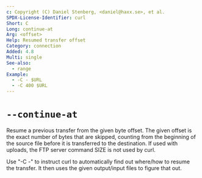 ```yaml
---
c: Copyright (C) Daniel Stenberg, <daniel@haxx.se>, et al.
SPDX-License-Identifier: curl
Short: C
Long: continue-at
Arg: <offset>
Help: Resumed transfer offset
Category: connection
Added: 4.8
Multi: single
See-also:
  - range
Example:
  - -C - $URL
  - -C 400 $URL
---
```


# `--continue-at`

Resume a previous transfer from the given byte offset. The given offset is the
exact number of bytes that are skipped, counting from the beginning of the
source file before it is transferred to the destination. If used with uploads,
the FTP server command SIZE is not used by curl.

Use "-C -" to instruct curl to automatically find out where/how to resume the
transfer. It then uses the given output/input files to figure that out.
